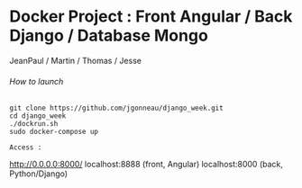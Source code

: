 # Docker Project : Front Angular / Back Django / Database Mongo 

JeanPaul / Martin / Thomas / Jesse

###### How to launch

```
git clone https://github.com/jgonneau/django_week.git
cd django_week
./dockrun.sh
sudo docker-compose up 

Access :

```
http://0.0.0.0:8000/
localhost:8888 (front, Angular)
localhost:8000 (back, Python/Django)
```
